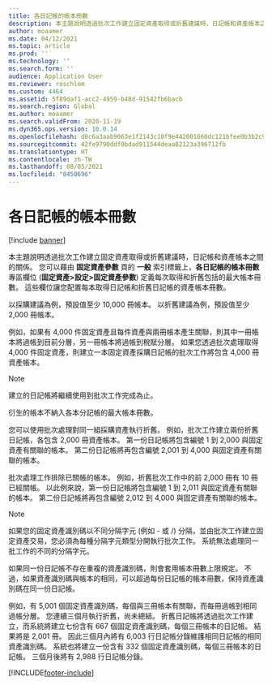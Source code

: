 ```yaml
---
title: 各日記帳的帳本冊數
description: 本主題說明透過批次工作建立固定資產取得或折舊建議時，日記帳和資產帳本之間的關係。 您可以定義每次取得和折舊包括的最大帳本冊數。
author: moaamer
ms.date: 04/12/2021
ms.topic: article
ms.prod: ''
ms.technology: ''
ms.search.form: ''
audience: Application User
ms.reviewer: roschlom
ms.custom: 4464
ms.assetid: 5f89daf1-acc2-4959-b48d-91542fb6bacb
ms.search.region: Global
ms.author: moaamer
ms.search.validFrom: 2020-11-19
ms.dyn365.ops.version: 10.0.14
ms.openlocfilehash: d8c6a3aab9063e1f2143c10f9e442001660dc121bfee0b3b2c9e17ade5f762e2
ms.sourcegitcommit: 42fe9790ddf0bdad911544deaa82123a396712fb
ms.translationtype: HT
ms.contentlocale: zh-TW
ms.lasthandoff: 08/05/2021
ms.locfileid: "8450696"
---
```

# <a name="number-of-books-per-journal"></a>各日記帳的帳本冊數

[!include [banner](../includes/banner.md)]

本主題說明透過批次工作建立固定資產取得或折舊建議時，日記帳和資產帳本之間的關係。 您可以藉由 **固定資產參數** 頁的 **一般** 索引標籤上，**各日記帳的帳本冊數** 專區欄位 (**固定資產\>設定\>固定資產參數**) 定義每次取得和折舊包括的最大帳本冊數。 這些欄位讓您配置每本取得日記帳和折舊日記帳的資產帳本冊數。

以採購建議為例，預設值至少 10,000 冊帳本。 以折舊建議為例，預設值至少 2,000 冊帳本。

例如，如果有 4,000 件固定資產且每件資產與兩冊帳本產生關聯，則其中一冊帳本將過帳到目前分層，另一冊帳本將過帳到稅賦分層。 如果您透過批次處理取得 4,000 件固定資產，則建立一本固定資產採購日記帳的批次工作將包含 4,000 冊資產帳本。

> [!NOTE]
> 建立的日記帳將繼續使用到批次工作完成為止。
>
> 衍生的帳本不納入各本分記帳的最大帳本冊數。

您可以使用批次處理對同一組採購資產執行折舊。 例如，批次工作建立兩份折舊日記帳，各包含 2,000 冊資產帳本。 第一份日記帳將包含編號 1 到 2,000 與固定資產有關聯的帳本。 第二份日記帳將再包含編號 2,001 到 4,000 與固定資產有關聯的帳本。

批次處理工作排除已關帳的帳本。 例如，折舊批次工作中的前 2,000 冊有 10 冊已經關帳。 以此例來說，第一份日記帳將包含編號 1 到 2,011 與固定資產有關聯的帳本。 第二份日記帳將再包含編號 2,012 到 4,000 與固定資產有關聯的帳本。

> [!NOTE]
> 如果您的固定資產識別碼以不同分隔字元 (例如 - 或 /) 分隔，並由批次工作建立固定資產交易，您必須為每種分隔字元類型分開執行批次工作。 系統無法處理同一批工作的不同的分隔字元。

如果同一份日記帳不存在重複的資產識別碼，則會套用帳本冊數上限規定。 不過，如果資產識別碼與帳本的相同，可以超過每份日記帳的帳本冊數，保持資產識別碼在同一份日記帳。

例如，有 5,001 個固定資產識別碼，每個與三冊帳本有關聯，而每冊過帳到相同過帳分層。 您連續三個月執行折舊，尚未總結。  折舊日記帳將透過批次工作建立，而系統將建立七份含有 667 個固定資產識別碼，每個三冊帳本的日記帳。 結果將是 2,001 冊。 因此三個月內將有 6,003 行日記帳分錄維護相同日記帳的相同資產識別碼。 系統也將建立一份含有 332 個固定資產識別碼，每個三冊帳本的日記帳。 三個月後將有 2,988 行日記帳分錄。

[!INCLUDE[footer-include](../../includes/footer-banner.md)]
